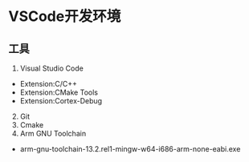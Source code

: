 # VSCode开发环境
## 工具
1. Visual Studio Code
  * Extension:C/C++
  * Extension:CMake Tools
  * Extension:Cortex-Debug
2. Git
3. Cmake
4. Arm GNU Toolchain
  * arm-gnu-toolchain-13.2.rel1-mingw-w64-i686-arm-none-eabi.exe
